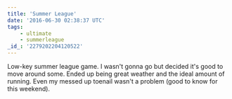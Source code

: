 ```yaml
---
title: 'Summer League'
date: '2016-06-30 02:38:37 UTC'
tags:
    - ultimate
    - summerleague
_id_: '2279202204120522'
---
```


Low-key summer league game. I wasn't gonna go but decided it's good to move
around some. Ended up being great weather and the ideal amount of running.
Even my messed up toenail wasn't a problem (good to know for this weekend).
